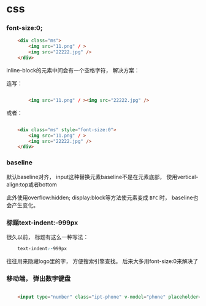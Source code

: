 # css

### font-size:0; 

```html
    <div class="ms">
        <img src="11.png" / >
        <img src="22222.jpg" />
    </div>
```

inline-block的元素中间会有一个空格字符， 解决方案： 

连写： 

```html

        <img src="11.png" / ><img src="22222.jpg" />
```

或者： 

```html

    <div class="ms" style="font-size:0">
        <img src="11.png" / >
        <img src="22222.jpg" />
    </div>
```

### baseline

默认baseline对齐， input这种替换元素baseline不是在元素底部， 使用vertical-align:top或者bottom

此外使用overflow:hidden; display:block等方法使元素变成 `BFC` 时， baseline也会产生变化。 

### 标题text-indent:-999px

很久以前， 标题有这么一种写法： 

```css
    text-indent:-999px
```

往往用来隐藏logo里的字， 方便搜索引擎查找。 后来大多用font-size:0来解决了

### 移动端， 弹出数字键盘

```html

    <input type="number" class="ipt-phone" v-model="phone" placeholder="手机号码" pattern="[0-9]*" >
```

